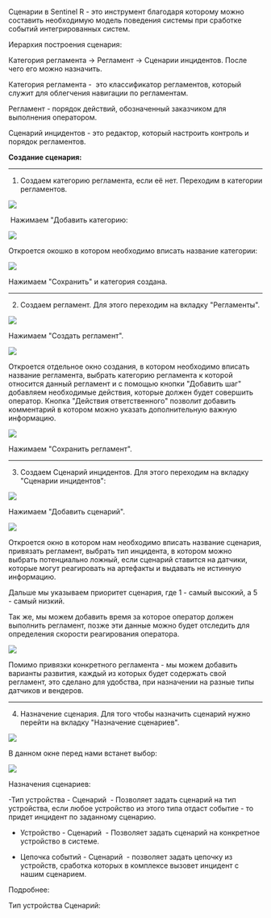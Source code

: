 Сценарии в Sentinel R - это инструмент благодаря которому можно составить необходимую модель поведения системы при сработке событий интегрированных систем. 

Иерархия построения сценария: 

Категория регламента -> Регламент -> Сценарии инцидентов. После чего его можно назначить.

  

Категория регламента -  это классификатор регламентов, который служит для облегчения навигации по регламентам.

Регламент - порядок действий, обозначенный заказчиком для выполнения оператором.

Сценарий инцидентов - это редактор, который настроить контроль и порядок регламентов.

**Создание сценария:**

---

1. Создаем категорию регламента, если её нет. Переходим в категории регламентов.

![](https://complitech.aspro.cloud/files/download/0b0086c5-13f8-11ee-8f7d-fa163e2ff576)

 Нажимаем "Добавить категорию:

![](https://complitech.aspro.cloud/files/download/46f99b87-13f8-11ee-8f7d-fa163e2ff576)

Откроется окошко в котором необходимо вписать название категории:

![](https://complitech.aspro.cloud/files/download/7d0cfbc4-13f8-11ee-8f7d-fa163e2ff576)

Нажимаем "Сохранить" и категория создана.

---

2. Создаем регламент. Для этого переходим на вкладку "Регламенты".

![](https://complitech.aspro.cloud/files/download/dbca6f75-13f8-11ee-8f7d-fa163e2ff576)

Нажимаем "Создать регламент".

![](https://complitech.aspro.cloud/files/download/2543ee67-13f9-11ee-8f7d-fa163e2ff576)

Откроется отдельное окно создания, в котором необходимо вписать название регламента, выбрать категорию регламента к которой относится данный регламент и с помощью кнопки "Добавить шаг" добавляем необходимые действия, которые должен будет совершить оператор. Кнопка "Действия ответственного" позволит добавить комментарий в котором можно указать дополнительную важную информацию.

![](https://complitech.aspro.cloud/files/download/f8c4b942-13f9-11ee-8f7d-fa163e2ff576)

Нажимаем "Сохранить регламент".

---

3. Создаем Сценарий инцидентов. Для этого переходим на вкладку "Сценарии инцидентов":

![](https://complitech.aspro.cloud/files/download/4d3d53c2-13fa-11ee-8f7d-fa163e2ff576)

Нажимаем "Добавить сценарий".

![](https://complitech.aspro.cloud/files/download/764b99a9-13fa-11ee-8f7d-fa163e2ff576)

Откроется окно в котором нам необходимо вписать название сценария, привязать регламент, выбрать тип инцидента, в котором можно выбрать потенциально ложный, если сценарий ставится на датчики, которые могут реагировать на артефакты и выдавать не истинную информацию.

Дальше мы указываем приоритет сценария, где 1 - самый высокий, а 5 - самый низкий.

Так же, мы можем добавить время за которое оператор должен выполнить регламент, позже эти данные можно будет отследить для определения скорости реагирования оператора.

![](https://complitech.aspro.cloud/files/download/0f953e29-13fc-11ee-8f7d-fa163e2ff576)

Помимо привязки конкретного регламента - мы можем добавить варианты развития, каждый из которых будет содержать свой регламент, это сделано для удобства, при назначении на разные типы датчиков и вендеров.

---

4. Назначение сценария. Для того чтобы назначить сценарий нужно перейти на вкладку "Назначение сценариев".

![](https://complitech.aspro.cloud/files/download/22dfd52d-13fe-11ee-8f7d-fa163e2ff576)

В данном окне перед нами встанет выбор: 

![](https://complitech.aspro.cloud/files/download/59ce2aa6-13fe-11ee-8f7d-fa163e2ff576)

Назначения сценариев:

-Тип устройства - Сценарий  - Позволяет задать сценарий на тип устройства, если любое устройство из этого типа отдаст событие - то придет инцидент по заданному сценарию.

- Устройство - Сценарий  - Позволяет задать сценарий на конкретное устройство в системе.

- Цепочка событий - Сценарий  - позволяет задать цепочку из устройств, сработка которых в комплексе вызовет инцидент с нашим сценарием.

Подробнее: 

Тип устройства Сценарий: